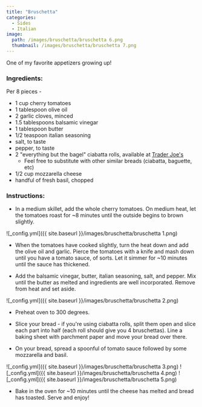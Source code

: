 ```yaml
---
title: "Bruschetta"
categories:
  - Sides
  - Italian
image:
  path: /images/bruschetta/bruschetta 6.png
  thumbnail: /images/bruschetta/bruschetta 7.png
---
```


One of my favorite appetizers growing up!

### Ingredients:

Per 8 pieces - 

* 1 cup cherry tomatoes
* 1 tablespoon olive oil
* 2 garlic cloves, minced
* 1.5 tablespoons balsamic vinegar
* 1 tablespoon butter
* 1/2 teaspoon italian seasoning
* salt, to taste
* pepper, to taste
* 2 "everything but the bagel" ciabatta rolls, available at [Trader Joe's](https://www.traderjoes.com/digin/post/everything-ciabatta-rolls)
  - Feel free to substitute with other similar breads (ciabatta, baguette, etc)
* 1/2 cup mozzarella cheese
* handful of fresh basil, chopped


### Instructions:

* In a medium skillet, add the whole cherry tomatoes. On medium heat, let the tomatoes roast for ~8 minutes until the outside begins to brown slightly.

![_config.yml]({{ site.baseurl }}/images/bruschetta/bruschetta 1.png)

* When the tomatoes have cooked slightly, turn the heat down and add the olive oil and garlic. Pierce the tomatoes with a knife and mash down until you have a tomato sauce, of sorts. Let it simmer for ~10 minutes until the sauce has thickened.

* Add the balsamic vinegar, butter, italian seasoning, salt, and pepper. Mix until the butter as melted and ingredients are well incorporated. Remove from heat and set aside.

![_config.yml]({{ site.baseurl }}/images/bruschetta/bruschetta 2.png)

* Preheat oven to 300 degrees.

* Slice your bread - if you're using ciabatta rolls, split them open and slice each part into half (each roll should give you 4 bruschettas). Line a baking sheet with parchment paper and move your bread over there.

* On your bread, spread a spoonful of tomato sauce followed by some mozzarella and basil.

![_config.yml]({{ site.baseurl }}/images/bruschetta/bruschetta 3.png)
![_config.yml]({{ site.baseurl }}/images/bruschetta/bruschetta 4.png)
![_config.yml]({{ site.baseurl }}/images/bruschetta/bruschetta 5.png)

* Bake in the oven for ~10 minutes until the cheese has melted and bread has toasted. Serve and enjoy!
